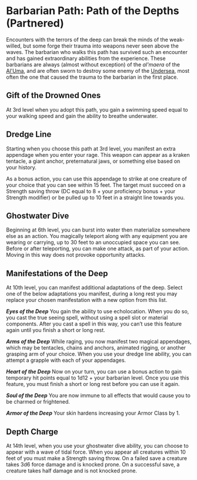 # Barbarian Path: Path of the Depths (Partnered)
Encounters with the terrors of the deep can break the minds of the weak-willed, but some forge their trauma into weapons never seen above the waves. The barbarian who walks this path has survived such an encounter and has gained extraordinary abilities from the experience. These barbarians are always (almost without exception) of the *al'maera* of the [Al'Uma](../../Religions/AlUma.md), and are often sworn to destroy some enemy of the [Undersea](../../Geography/Undersea.md), most often the one that caused the trauma to the barbarian in the first place.

## Gift of the Drowned Ones
At 3rd level when you adopt this path, you gain a swimming speed equal to your walking speed and gain the ability to breathe underwater.

## Dredge Line
Starting when you choose this path at 3rd level, you manifest an extra appendage when you enter your rage. This weapon can appear as a kraken tentacle, a giant anchor, preternatural jaws, or something else based on your history.

As a bonus action, you can use this appendage to strike at one creature of your choice that you can see within 15 feet. The target must succeed on a Strength saving throw (DC equal to 8 + your proficiency bonus + your Strength modifier) or be pulled up to 10 feet in a straight line towards you.

## Ghostwater Dive
Beginning at 6th level, you can burst into water then materialize somewhere else as an action. You magically teleport along with any equipment you are wearing or carrying, up to 30 feet to an unoccupied space you can see. Before or after teleporting, you can make one attack, as part of your action. Moving in this way does not provoke opportunity attacks.

## Manifestations of the Deep
At 10th level, you can manifest additional adaptations of the deep. Select one of the below adaptations you manifest, during a long rest you may replace your chosen manifestation with a new option from this list.

***Eyes of the Deep*** You gain the ability to use echolocation. When you do so, you cast the true seeing spell, without using a spell slot or material components. After you cast a spell in this way, you can’t use this feature again until you finish a short or long rest.

***Arms of the Deep*** While raging, you now manifest two magical appendages, which may be tentacles, chains and anchors, animated rigging, or another grasping arm of your choice. When you use your dredge line ability, you can attempt a grapple with each of your appendages.

***Heart of the Deep*** Now on your turn, you can use a bonus action to gain temporary hit points equal to 1d12 + your barbarian level. Once you use this feature, you must finish a short or long rest before you can use it again.

***Soul of the Deep*** You are now immune to all effects that would cause you to be charmed or frightened.

***Armor of the Deep*** Your skin hardens increasing your Armor Class by 1.

## Depth Charge
At 14th level, when you use your ghostwater dive ability, you can choose to appear with a wave of tidal force. When you appear all creatures within 10 feet of you must make a Strength saving throw. On a failed save a creature takes 3d6 force damage and is knocked prone. On a successful save, a creature takes half damage and is not knocked prone.
